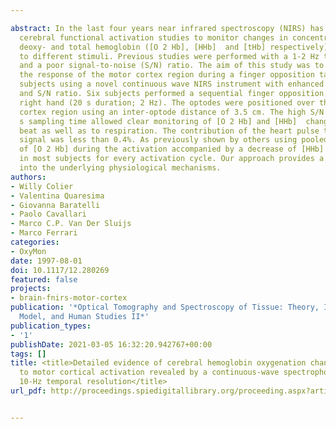 ---
abstract: In the last four years near infrared spectroscopy (NIRS) has been used in
  cerebral functional activation studies to monitor changes in concentration of oxy-,
  deoxy- and total hemoglobin ([O 2 Hb], [HHb]  and [tHb] respectively) in response
  to different stimuli. Previous studies were performed with a 1-2 Hz temporal resolution
  and a poor signal-to-noise (S/N) ratio. The aim of this study was to investigate
  the response of the motor cortex region during a finger opposition task in single
  subjects using a novel continuous wave NIRS instrument with enhanced temporal resolution
  and S/N ratio. Six subjects performed a sequential finger opposition task with the
  right hand (20 s duration; 2 Hz). The optodes were positioned over the left motor
  cortex region using an inter-optode distance of 3.5 cm. The high S/N ratio and 0.1
  s sampling time allowed clear monitoring of [O 2 Hb] and [HHb]  changes due to heart
  beat as well as to respiration. The contribution of the heart pulse to the total
  signal was less than 0.4%. As previously shown by others using pooled data, an increase
  of [O 2 Hb] during the activation accompanied by a decrease of [HHb]  was found
  in most subjects for every activation cycle. Our approach provides a better insight
  into the underlying physiological mechanisms.
authors:
- Willy Colier
- Valentina Quaresima
- Giovanna Baratelli
- Paolo Cavallari
- Marco C.P. Van Der Sluijs
- Marco Ferrari
categories:
- OxyMon
date: 1997-08-01
doi: 10.1117/12.280269
featured: false
projects:
- brain-fnirs-motor-cortex
publication: '*Optical Tomography and Spectroscopy of Tissue: Theory, Instrumentation,
  Model, and Human Studies II*'
publication_types:
- '1'
publishDate: 2021-03-05 16:32:20.942767+00:00
tags: []
title: <title>Detailed evidence of cerebral hemoglobin oxygenation changes in response
  to motor cortical activation revealed by a continuous-wave spectrophotometer with
  10-Hz temporal resolution</title>
url_pdf: http://proceedings.spiedigitallibrary.org/proceeding.aspx?articleid=1027807

---
